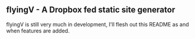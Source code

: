 ## flyingV - A Dropbox fed static site generator

flyingV is still very much in development, I'll flesh out this README as and
when features are added.
